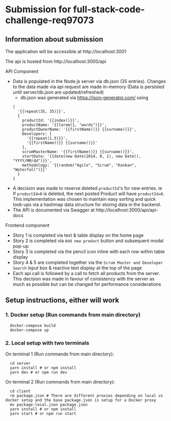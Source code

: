 # Submission for full-stack-code-challenge-req97073

## Information about submission

The application will be accessible at http://localhost:3001

The api is hosted from http://localhost:3000/api

API Component
- Data is populated in the Node.js server via db.json (35 entries). Changes to the data made via api request are made in-memory (Data is persisted until server/db.json are updated/refreshed)
  - db.json was generated via https://json-generator.com/ using
  ```
  [
    '{{repeat(35, 35)}}',
    {
      productId: '{{index()}}',
      productName: '{{lorem(1, "words")}}',
      productOwnerName: '{{firstName()}} {{surname()}}',
      Developers: [
        '{{repeat(1,5)}}',
        '{{firstName()}} {{surname()}}'
      ],
      scrumMasterName: '{{firstName()}} {{surname()}}',
      startDate: '{{date(new Date(2014, 0, 1), new Date(), "YYYY/MM/dd")}}',
      methodology: '{{random("Agile", "Scrum", "Kanban", "Waterfall")}}'
    }
  ]
  ```
- A decision was made to reserve deleted `productId`'s for new entries. ie If `productId=0` is deleted, the next posted Product will have `productId=0`. This implementation was chosen to maintain easy sorting and quick look-ups via a hashmap data structure for storing data in the backend. 
- The API is documented via Swagger at http://localhost:3000/api/api-docs 

Frontend component
- Story 1 is completed via text & table display on the home page
- Story 2 is completed via `Add new product` button and subsequent modal pop-up
- Story 3 is completed via the pencil icon inline with each row within table display
- Story 4 & 5 are completed together via the `Scrum Master and Developer Search` input box & reactive text display at the top of the page
- Each api call is followed by a call to fetch all products from the server. This decision was made in favour of consistency with the server as much as possible but can be changed for performance considerations

## Setup instructions, either will work
### 1. Docker setup (Run commands from main directory)
   
```
  docker-compose build
  docker-compose up
```

### 2. Local setup with two terminals

On terminal 1 (Run commands from main directory):
```
  cd server
  yarn install # or npm install
  yarn dev # or npm run dev
```

On terminal 2 (Run commands from main directory):
```
  cd client
  rm package.json # There are different proxies depending on local vs docker setup and the base package.json is setup for a Docker proxy
  mv package-local.json package.json
  yarn install # or npm install
  yarn start # or npm run start
```
